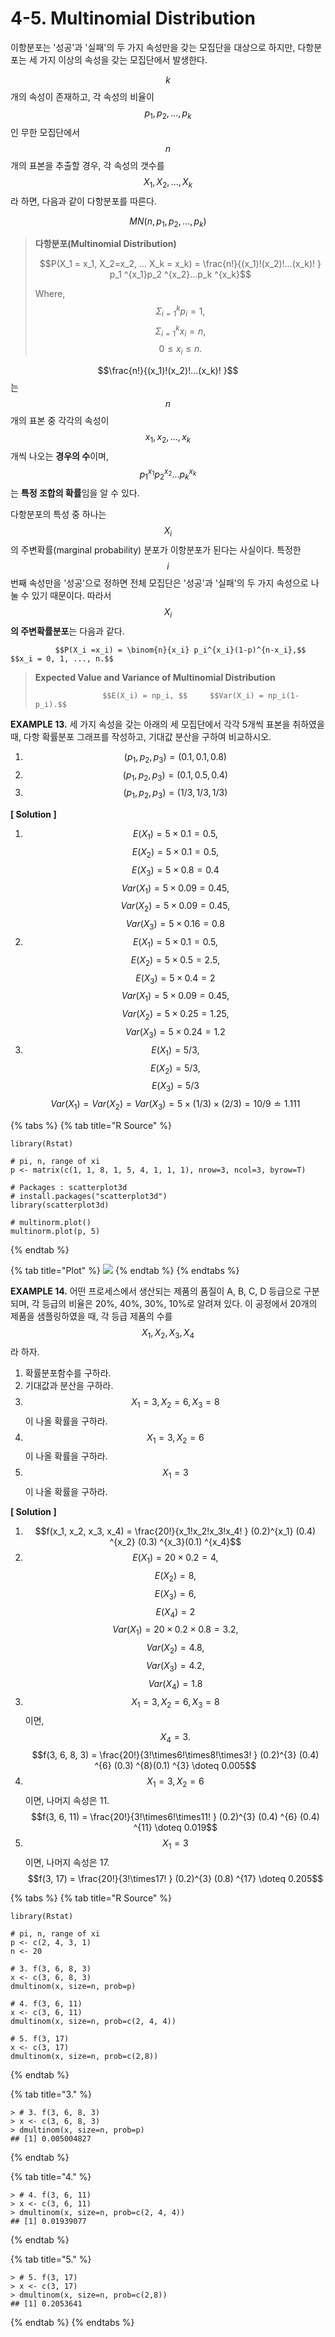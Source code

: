 # 4-5. Multinomial Distribution

이항분포는 '성공'과 '실패'의 두 가지 속성만을 갖는 모집단을 대상으로 하지만, 다항분포는 세 가지 이상의 속성을 갖는 모집단에서 발생한다. 

$$k$$개의 속성이 존재하고, 각 속성의 비율이 $$p_1, p_2, ..., p_k$$ 인 무한 모집단에서 $$n$$ 개의 표본을 추출할 경우, 각 속성의 갯수를 $$X_1, X_2, ..., X_k$$ 라 하면, 다음과 같이 다항분포를 따른다. 

 $$MN(n, p_1, p_2, ..., p_k)$$ 

> **다항분포\(Multinomial Distribution\)**
>
> $$P(X_1 = x_1, X_2=x_2, ... X_k = x_k) = \frac{n!}{(x_1)!(x_2)!...(x_k)! } p_1 ^{x_1}p_2 ^{x_2}...p_k ^{x_k}$$ 
>
> Where,  $$\Sigma_{i=1}^{k} p_i = 1, $$    $$\Sigma_{i=1}^{k} x_i = n, $$     $$0 \le x_i  \le n.$$

$$\frac{n!}{(x_1)!(x_2)!...(x_k)! }$$는 $$n$$ 개의 표본 중 각각의 속성이 $$x_1, x_2, ..., x_k $$ 개씩 나오는 **경우의 수**이며,  $$p_1 ^{x_1}p_2 ^{x_2}...p_k ^{x_k}$$ 는 **특정 조합의 확률**임을 알 수 있다.



다항분포의 특성 중 하나는 $$X_i$$ 의 주변확률\(marginal probability\) 분포가 이항분포가 된다는 사실이다. 특정한 $$i$$ 번째 속성만을 '성공'으로 정하면 전체 모집단은 '성공'과 '실패'의 두 가지 속성으로 나눌 수 있기 때문이다. 따라서 $$X_i$$**의 주변확률분포**는 다음과 같다.

              $$P(X_i =x_i) = \binom{n}{x_i} p_i^{x_i}(1-p)^{n-x_i},$$    $$x_i = 0, 1, ..., n.$$ 



> **Expected Value and Variance of Multinomial Distribution**
>
>                    $$E(X_i) = np_i, $$     $$Var(X_i) = np_i(1-p_i).$$



**EXAMPLE 13.** 세 가지 속성을 갖는 아래의 세 모집단에서 각각 5개씩 표본을 취하였을 때, 다항 확률분포 그래프를 작성하고, 기대값 분산을 구하여 비교하시오.

1. $$(p_1, p_2, p_3) = (0.1, 0.1, 0.8)$$   
2. $$(p_1, p_2, p_3) = (0.1, 0.5, 0.4)$$
3. $$(p_1, p_2, p_3) = (1/3, 1/3, 1/3)$$ 

**\[ Solution \]** 

1. $$E(X_1) = 5 \times 0.1 = 0.5, $$  $$E(X_2) = 5 \times 0.1 = 0.5, $$  $$E(X_3) = 5 \times 0.8 = 0.4$$   $$Var(X_1) = 5 \times 0.09=0.45, $$  $$Var(X_2) = 5 \times 0.09=0.45,$$        $$Var(X_3) = 5 \times 0.16=0.8$$ 
2. $$E(X_1) = 5 \times 0.1 = 0.5, $$  $$E(X_2) = 5 \times 0.5 = 2.5, $$  $$E(X_3) = 5 \times 0.4 = 2$$   $$Var(X_1) = 5 \times 0.09=0.45, $$  $$Var(X_2) = 5 \times 0.25=1.25,$$       $$Var(X_3) = 5 \times 0.24=1.2$$ 
3. $$E(X_1) = 5 / 3, $$  $$E(X_2) = 5 / 3, $$  $$E(X_3) = 5 / 3$$   $$Var(X_1) = Var(X_2) = Var(X_3) = 5 \times (1/3) \times(2/3) = 10/9 \doteq 1.111$$ 

{% tabs %}
{% tab title="R Source" %}
```text
library(Rstat)

# pi, n, range of xi
p <- matrix(c(1, 1, 8, 1, 5, 4, 1, 1, 1), nrow=3, ncol=3, byrow=T)

# Packages : scatterplot3d
# install.packages("scatterplot3d")
library(scatterplot3d)

# multinorm.plot()
multinorm.plot(p, 5)
```
{% endtab %}

{% tab title="Plot" %}
![](../.gitbook/assets/image%20%28155%29.png)
{% endtab %}
{% endtabs %}



**EXAMPLE 14.** 어떤 프로세스에서 생산되는 제품의 품질이 A, B, C, D 등급으로 구분되며, 각 등급의 비율은 20%, 40%, 30%, 10%로 알려져 있다. 이 공정에서 20개의 제품을 샘플링하였을 때, 각 등급 제품의 수를 $$X_1, X_2, X_3, X_4$$라 하자.

1. 확률분포함수를 구하라.
2. 기대값과 분산을 구하라.
3. $$X_1 = 3, X_2=6, X_3 =8$$ 이 나올 확률을 구하라.
4. $$X_1 = 3, X_2=6$$ 이 나올 확률을 구하라.
5. $$X_1 = 3$$ 이 나올 확률을 구하라.

**\[ Solution \]**

1. $$f(x_1, x_2, x_3, x_4) = \frac{20!}{x_1!x_2!x_3!x_4! } (0.2)^{x_1} (0.4) ^{x_2} (0.3) ^{x_3}(0.1) ^{x_4}$$ 
2.  $$E(X_1) = 20 \times 0.2 = 4,$$ $$E(X_2) = 8,$$ $$E(X_3) = 6,$$ $$E(X_4) = 2$$   $$Var(X_1) = 20 \times 0.2 \times 0.8 = 3.2,$$ $$Var(X_2) = 4.8, $$ $$Var(X_3) = 4.2, $$ $$Var(X_4) = 1.8$$ 
3. $$X_1 = 3, X_2=6, X_3 =8$$ 이면,  $$X_4 =3.$$   $$f(3, 6, 8, 3) = \frac{20!}{3!\times6!\times8!\times3! } (0.2)^{3} (0.4) ^{6} (0.3) ^{8}(0.1) ^{3} \doteq 0.005$$ 
4. $$X_1 = 3, X_2=6$$ 이면, 나머지 속성은 11. $$f(3, 6, 11) = \frac{20!}{3!\times6!\times11! } (0.2)^{3} (0.4) ^{6} (0.4) ^{11} \doteq 0.019$$
5.  $$X_1 = 3$$이면, 나머지 속성은 17.  $$f(3, 17) = \frac{20!}{3!\times17! } (0.2)^{3} (0.8) ^{17} \doteq 0.205$$ 

{% tabs %}
{% tab title="R Source" %}
```text
library(Rstat)

# pi, n, range of xi
p <- c(2, 4, 3, 1)
n <- 20

# 3. f(3, 6, 8, 3)
x <- c(3, 6, 8, 3)
dmultinom(x, size=n, prob=p)

# 4. f(3, 6, 11)
x <- c(3, 6, 11)
dmultinom(x, size=n, prob=c(2, 4, 4))

# 5. f(3, 17)
x <- c(3, 17)
dmultinom(x, size=n, prob=c(2,8))
```
{% endtab %}

{% tab title="3." %}
```text
> # 3. f(3, 6, 8, 3)
> x <- c(3, 6, 8, 3)
> dmultinom(x, size=n, prob=p)
## [1] 0.005004827
```
{% endtab %}

{% tab title="4." %}
```text
> # 4. f(3, 6, 11)
> x <- c(3, 6, 11)
> dmultinom(x, size=n, prob=c(2, 4, 4))
## [1] 0.01939077
```
{% endtab %}

{% tab title="5." %}
```text
> # 5. f(3, 17)
> x <- c(3, 17)
> dmultinom(x, size=n, prob=c(2,8))
## [1] 0.2053641
```
{% endtab %}
{% endtabs %}


